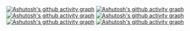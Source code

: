 [![Ashutosh's github activity graph](https://github-readme-activity-graph.vercel.app/graph?username=OKBOTS&theme=tokyo-night)](https://github.com/ashutosh00710/github-readme-activity-graph)
[![Ashutosh's github activity graph](https://github-readme-activity-graph.vercel.app/graph?username=libin-home&theme=tokyo-night)](https://github.com/ashutosh00710/github-readme-activity-graph)
[![Ashutosh's github activity graph](https://github-readme-activity-graph.vercel.app/graph?username=CDN-LYKCLOUD&theme=tokyo-night)](https://github.com/ashutosh00710/github-readme-activity-graph)
[![Ashutosh's github activity graph](https://github-readme-activity-graph.vercel.app/graph?username=cdn-worker-1&theme=tokyo-night)](https://github.com/ashutosh00710/github-readme-activity-graph)
[![Ashutosh's github activity graph](https://github-readme-activity-graph.vercel.app/graph?username=cdn-worker-2&theme=tokyo-night)](https://github.com/ashutosh00710/github-readme-activity-graph)
[![Ashutosh's github activity graph](https://github-readme-activity-graph.vercel.app/graph?username=cdn-worker-3&theme=tokyo-night)](https://github.com/ashutosh00710/github-readme-activity-graph)
